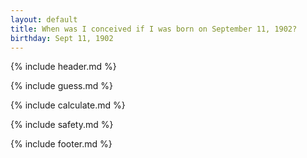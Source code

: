 ```yaml
---
layout: default
title: When was I conceived if I was born on September 11, 1902?
birthday: Sept 11, 1902
---
```


{% include header.md %}

{% include guess.md %}

{% include calculate.md %}

{% include safety.md %}

{% include footer.md %}




